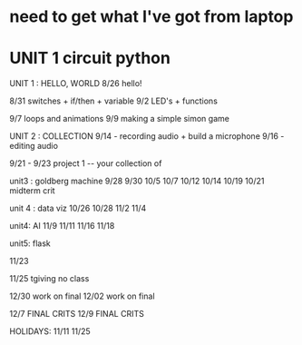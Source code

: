 # need to get what I've got from laptop

# UNIT 1 circuit python

UNIT 1 : HELLO, WORLD
8/26 hello!

8/31 switches + if/then + variable
9/2 LED's + functions

9/7 loops and animations
9/9 making a simple simon game

UNIT 2 : COLLECTION
9/14 - recording audio + build a microphone
9/16 - editing audio

9/21 -
9/23 project 1 -- your collection of

unit3 : goldberg machine
9/28
9/30
10/5
10/7
10/12
10/14
10/19
10/21 midterm crit

unit 4 : data viz
10/26
10/28
11/2
11/4

unit4: AI
11/9
11/11
11/16
11/18

unit5: flask

11/23

11/25 tgiving no class

12/30 work on final
12/02 work on final

12/7 FINAL CRITS
12/9 FINAL CRITS

HOLIDAYS:
11/11
11/25
